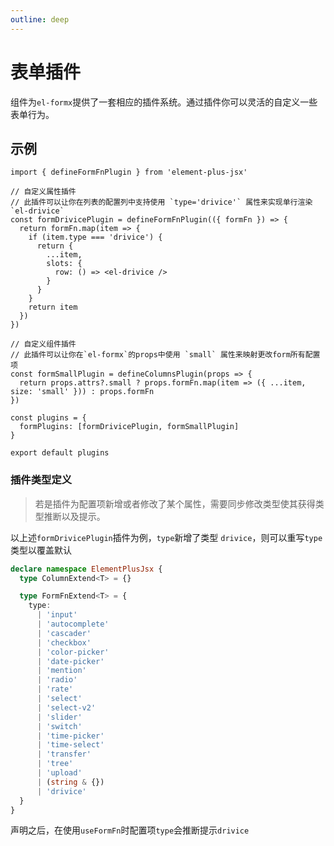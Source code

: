 ```yaml
---
outline: deep
---
```


# 表单插件

组件为`el-formx`提供了一套相应的插件系统。通过插件你可以灵活的自定义一些表单行为。

## 示例

```tsx
import { defineFormFnPlugin } from 'element-plus-jsx'

// 自定义属性插件
// 此插件可以让你在列表的配置列中支持使用 `type='drivice'` 属性来实现单行渲染`el-drivice`
const formDrivicePlugin = defineFormFnPlugin(({ formFn }) => {
  return formFn.map(item => {
    if (item.type === 'drivice') {
      return {
        ...item,
        slots: {
          row: () => <el-drivice />
        }
      }
    }
    return item
  })
})

// 自定义组件插件
// 此插件可以让你在`el-formx`的props中使用 `small` 属性来映射更改form所有配置项
const formSmallPlugin = defineColumnsPlugin(props => {
  return props.attrs?.small ? props.formFn.map(item => ({ ...item, size: 'small' })) : props.formFn
})

const plugins = {
  formPlugins: [formDrivicePlugin, formSmallPlugin]
}

export default plugins
```

### 插件类型定义

> 若是插件为配置项新增或者修改了某个属性，需要同步修改类型使其获得类型推断以及提示。

以上述`formDrivicePlugin`插件为例，`type`新增了类型 `drivice`，则可以重写`type`类型以覆盖默认

```typescript
declare namespace ElementPlusJsx {
  type ColumnExtend<T> = {}

  type FormFnExtend<T> = {
    type:
      | 'input'
      | 'autocomplete'
      | 'cascader'
      | 'checkbox'
      | 'color-picker'
      | 'date-picker'
      | 'mention'
      | 'radio'
      | 'rate'
      | 'select'
      | 'select-v2'
      | 'slider'
      | 'switch'
      | 'time-picker'
      | 'time-select'
      | 'transfer'
      | 'tree'
      | 'upload'
      | (string & {})
      | 'drivice'
  }
}
```

声明之后，在使用`useFormFn`时配置项`type`会推断提示`drivice`
